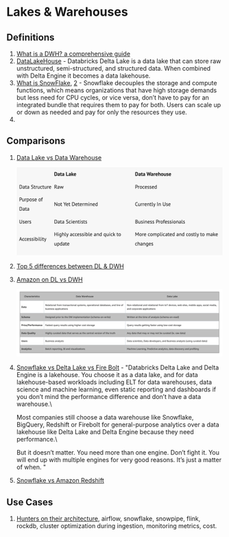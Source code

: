 # Lakes & Warehouses

## Definitions

1. [What is a DWH? a comprehensive guide](https://www.oracle.com/database/what-is-a-data-warehouse/)
2. [DataLakeHouse](https://www.firebolt.io/blog/snowflake-vs-databricks-vs-firebolt) - Databricks Delta Lake is a data lake that can store raw unstructured, semi-structured, and structured data. When combined with Delta Engine it becomes a data lakehouse.
3. [What is SnowFlake](https://www.stitchdata.com/resources/snowflake/), [2](https://www.slalom.com/insights/snowflake-implementation-success) - Snowflake decouples the storage and compute functions, which means organizations that have high storage demands but less need for CPU cycles, or vice versa, don’t have to pay for an integrated bundle that requires them to pay for both. Users can scale up or down as needed and pay for only the resources they use.
4.

## Comparisons

1.  [Data Lake vs Data Warehouse](https://www.talend.com/resources/data-lake-vs-data-warehouse/)

    ![](<../.gitbook/assets/image (12).png>)
2. [Top 5 differences between DL & DWH](https://www.bluegranite.com/blog/bid/402596/top-five-differences-between-data-lakes-and-data-warehouses)
3.  [Amazon on DL vs DWH](https://aws.amazon.com/big-data/datalakes-and-analytics/what-is-a-data-lake/)

    ![](<../.gitbook/assets/image (13).png>)
4.  [Snowflake vs Delta Lake vs Fire Bolt](https://www.firebolt.io/blog/snowflake-vs-databricks-vs-firebolt) - "Databricks Delta Lake and Delta Engine is a lakehouse. You choose it as a data lake, and for data lakehouse-based workloads including ELT for data warehouses, data science and machine learning, even static reporting and dashboards if you don’t mind the performance difference and don’t have a data warehouse.\


    Most companies still choose a data warehouse like Snowflake, BigQuery, Redshift or Firebolt for general-purpose analytics over a data lakehouse like Delta Lake and Delta Engine because they need performance.\


    But it doesn’t matter. You need more than one engine. Don’t fight it. You will end up with multiple engines for very good reasons. It’s just a matter of when. "
5. [Snowflake vs Amazon Redshift](https://www.sphereinc.com/blogs/snowflake-vs-aws-redshift-which-should-you-use-for-your-data-warehouse/)

## Use Cases

1. [Hunters on their architecture](https://www.youtube.com/watch?v=S78gCJ3tdc4), airflow, snowflake, snowpipe, flink, rockdb, cluster optimization during ingestion, monitoring metrics, cost.
